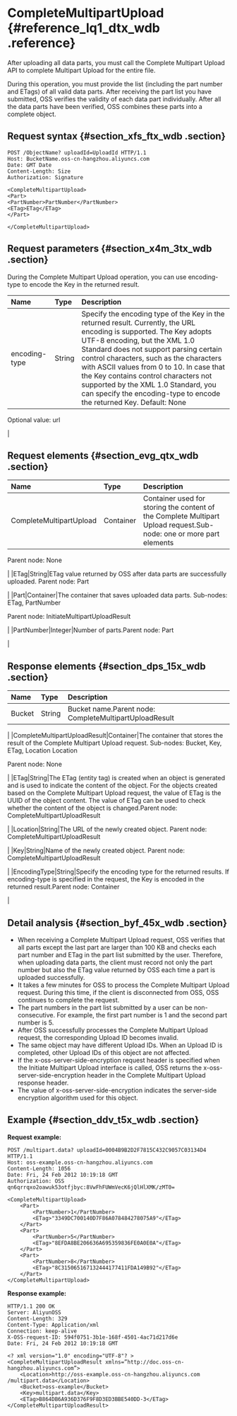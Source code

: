 # CompleteMultipartUpload {#reference_lq1_dtx_wdb .reference}

After uploading all data parts, you must call the Complete Multipart Upload API to complete Multipart Upload for the entire file.

During this operation, you must provide the list \(including the part number and ETags\) of all valid data parts. After receiving the part list you have submitted, OSS verifies the validity of each data part individually. After all the data parts have been verified, OSS combines these parts into a complete object.

## Request syntax {#section_xfs_ftx_wdb .section}

```
POST /ObjectName? uploadId=UploadId HTTP/1.1
Host: BucketName.oss-cn-hangzhou.aliyuncs.com
Date: GMT Date
Content-Length: Size
Authorization: Signature

<CompleteMultipartUpload>
<Part>
<PartNumber>PartNumber</PartNumber>
<ETag>ETag</ETag>
</Part>

</CompleteMultipartUpload>
```

## Request parameters {#section_x4m_3tx_wdb .section}

During the Complete Multipart Upload operation, you can use encoding-type to encode the Key in the returned result.

|Name|Type|Description|
|:---|:---|:----------|
|encoding-type|String|Specify the encoding type of the Key in the returned result. Currently, the URL encoding is supported. The Key adopts UTF-8 encoding, but the XML 1.0 Standard does not support parsing certain control characters, such as the characters with ASCII values from 0 to 10. In case that the Key contains control characters not supported by the XML 1.0 Standard, you can specify the encoding-type to encode the returned Key. Default: None

Optional value: url

|

## Request elements {#section_evg_qtx_wdb .section}

|Name|Type|Description|
|:---|:---|:----------|
|CompleteMultipartUpload|Container|Container used for storing the content of the Complete Multipart Upload request.Sub-node: one or more part elements 

Parent node: None

|
|ETag|String|ETag value returned by OSS after data parts are successfully uploaded. Parent node: Part

|
|Part|Container|The container that saves uploaded data parts. Sub-nodes: ETag, PartNumber

Parent node: InitiateMultipartUploadResult

|
|PartNumber|Integer|Number of parts.Parent node: Part

|

## Response elements {#section_dps_15x_wdb .section}

|Name|Type|Description|
|:---|:---|:----------|
|Bucket|String|Bucket name.Parent node: CompleteMultipartUploadResult

|
|CompleteMultipartUploadResult|Container|The container that stores the result of the Complete Multipart Upload request. Sub-nodes: Bucket, Key, ETag, Location Location

Parent node: None

|
|ETag|String|The ETag \(entity tag\) is created when an object is generated and is used to indicate the content of the object. For the objects created based on the Complete Multipart Upload request, the value of ETag is the UUID of the object content. The value of ETag can be used to check whether the content of the object is changed.Parent node: CompleteMultipartUploadResult

|
|Location|String|The URL of the newly created object. Parent node: CompleteMultipartUploadResult

|
|Key|String|Name of the newly created object. Parent node: CompleteMultipartUploadResult

|
|EncodingType|String|Specify the encoding type for the returned results. If encoding-type is specified in the request, the Key is encoded in the returned result.Parent node: Container

|

## Detail analysis {#section_byf_45x_wdb .section}

-   When receiving a Complete Multipart Upload request, OSS verifies that all parts except the last part are larger than 100 KB and checks each part number and ETag in the part list submitted by the user. Therefore, when uploading data parts, the client must record not only the part number but also the ETag value returned by OSS each time a part is uploaded successfully.
-   It takes a few minutes for OSS to process the Complete Multipart Upload request. During this time, if the client is disconnected from OSS, OSS continues to complete the request.
-   The part numbers in the part list submitted by a user can be non-consecutive. For example, the first part number is 1 and the second part number is 5.
-   After OSS successfully processes the Complete Multipart Upload request, the corresponding Upload ID becomes invalid.
-   The same object may have different Upload IDs. When an Upload ID is completed, other Upload IDs of this object are not affected.
-   If the x-oss-server-side-encryption request header is specified when the Initiate Multipart Upload interface is called, OSS returns the x-oss-server-side-encryption header in the Complete Multipart Upload response header.
-   The value of x-oss-server-side-encryption indicates the server-side encryption algorithm used for this object.

## Example {#section_ddv_t5x_wdb .section}

**Request example:**

```
POST /multipart.data? uploadId=0004B9B2D2F7815C432C9057C03134D4 HTTP/1.1
Host: oss-example.oss-cn-hangzhou.aliyuncs.com
Content-Length: 1056
Date: Fri, 24 Feb 2012 10:19:18 GMT
Authorization: OSS qn6qrrqxo2oawuk53otfjbyc:8VwFhFUWmVecK6jQlHlXMK/zMT0=

<CompleteMultipartUpload> 
    <Part> 
        <PartNumber>1</PartNumber>  
        <ETag>"3349DC700140D7F86A078484278075A9"</ETag> 
    </Part>  
    <Part> 
        <PartNumber>5</PartNumber>  
        <ETag>"8EFDA8BE206636A695359836FE0A0E0A"</ETag> 
    </Part>  
    <Part> 
        <PartNumber>8</PartNumber>  
        <ETag>"8C315065167132444177411FDA149B92"</ETag> 
    </Part> 
</CompleteMultipartUpload>
```

**Response example:**

```
HTTP/1.1 200 OK
Server: AliyunOSS
Content-Length: 329
Content-Type: Application/xml
Connection: keep-alive
X-OSS-request-ID: 594f0751-3b1e-168f-4501-4ac71d217d6e
Date: Fri, 24 Feb 2012 10:19:18 GMT

<? xml version="1.0" encoding="UTF-8"? >
<CompleteMultipartUploadResult xmlns=”http://doc.oss-cn-hangzhou.aliyuncs.com”>
    <Location>http://oss-example.oss-cn-hangzhou.aliyuncs.com /multipart.data</Location>
    <Bucket>oss-example</Bucket>
    <Key>multipart.data</Key>
    <ETag>B864DB6A936D376F9F8D3ED3BBE540DD-3</ETag>
</CompleteMultipartUploadResult>
```

